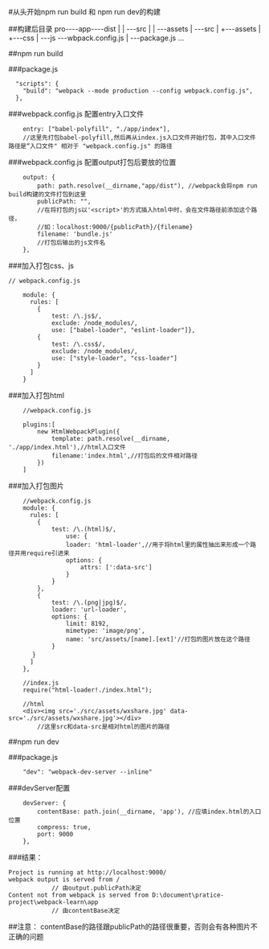 #从头开始npm run build 和 npm run dev的构建

##构建后目录
pro-\---app-\---dist
    |       |   \---src
    |       |       \---assets
    |       \---src
    |           +---assets
    |           +---css
    |           \---js
    \---wbpack.config.js
    |
    \---package.js
    ...


##npm run build

###package.js 
```
  "scripts": {
    "build": "webpack --mode production --config webpack.config.js",
  },
```

###webpack.config.js  配置entry入口文件
```
    entry: ["babel-polyfill", "./app/index"], 
    //这里先打包babel-polyfill,然后再从index.js入口文件开始打包，其中入口文件路径是“入口文件" 相对于 "webpack.config.js" 的路径
```

###webpack.config.js 配置output打包后要放的位置
```
    output: {
        path: path.resolve(__dirname,"app/dist"), //webpack会将npm run build构建的文件打包到这里
        publicPath: "", 
        //在将打包的js以'<script>'的方式插入html中时，会在文件路径前添加这个路径，
        //如：localhost:9000/{publicPath}/{filename}
        filename: 'bundle.js'
        //打包后输出的js文件名
    },
```


###加入打包css、js
```
// webpack.config.js

    module: {
      rules: [
        { 
            test: /\.js$/,
            exclude: /node_modules/,
            use: ["babel-loader", "eslint-loader"]},
        { 
            test: /\.css$/,
            exclude: /node_modules/,
            use: ["style-loader", "css-loader"] 
        }
      ]
    }
```

###加入打包html
```
    //webpack.config.js

    plugins:[
        new HtmlWebpackPlugin({
            template: path.resolve(__dirname, './app/index.html'),//html入口文件
            filename:'index.html',//打包后的文件相对路径
        })
    ]
```


###加入打包图片
```
    //webpack.config.js
    module: {
      rules: [
        {
            test: /\.(html)$/,
                use: {
                loader: 'html-loader',//用于将html里的属性抽出来形成一个路径并用require引进来
                options: {
                    attrs: [':data-src']
                }
            }
        },
        {
            test: /\.(png|jpg)$/,
            loader: 'url-loader',
            options: {
                limit: 8192,
                mimetype: 'image/png',
                name: 'src/assets/[name].[ext]'//打包的图片放在这个路径
            }
　　　　}
      ]
    },

    //index.js
    require("html-loader!./index.html");

    //html
    <div><img src='./src/assets/wxshare.jpg' data-src='./src/assets/wxshare.jpg'></div>
        //这里src和data-src是相对html的图片的路径
```


##npm run dev

###package.js 
```
    "dev": "webpack-dev-server --inline"
```
###devServer配置
```
    devServer: {
        contentBase: path.join(__dirname, 'app'), //应填index.html的入口位置
        compress: true,
        port: 9000
    },
```

###结果：
```
Project is running at http://localhost:9000/
webpack output is served from /
            // 由output.publicPath决定
Content not from webpack is served from D:\document\pratice-project\webpack-learn\app 
            // 由contentBase决定
```


##注意：
contentBase的路径跟publicPath的路径很重要，否则会有各种图片不正确的问题
